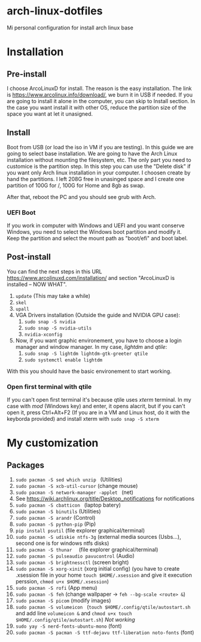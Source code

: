 # arch-linux-dotfiles
Mi personal configuration for install arch linux base

# Installation

## Pre-install
I choose ArcoLinuxD for install. The reason is the easy installation. The link is https://www.arcolinux.info/download/, we burn it in USB if needed.
If you are going to install it alone in the computer, you can skip to Install section. In the case you want install it with other OS, reduce the partition size of the space you want at let it unasigned.  

## Install
Boot from USB (or load the iso in VM if you are testing). In this guide we are going to select base installation. We are going to have the Arch Linux installation without mounting the filesystem, etc. The only part you need to customice is the partition step. In this step you can use the "Delete disk" if you want only Arch linux installation in your computer. I choosen create by hand the partitions. I left 208G free in unasinged space and I create one partition of 100G for /, 100G for Home and 8gb as swap.

After that, reboot the PC and you should see grub with Arch.
### UEFI Boot
If you work in computer with Windows and UEFI and you want conserve Windows, you need to select the Windows boot partition and modify it. Keep the partition and select the mount path as "boot/efi" and boot label.

## Post-install
You can find the next steps in this URL https://www.arcolinuxd.com/installation/ and section "ArcoLinuxD is installed – NOW WHAT".

1. `update` (This may take a while)
2. `skel`
3. `upall`
4. VGA Drivers installation (Outside the guide and NVIDIA GPU case):
    1. `sudo snap -S nvidia`
    2. `sudo snap -S nvidia-utils`
    3. `nvidia-xconfig`
5. Now, if you want graphic environement, you have to choose a login manager and window manager. In my case, *lightdm* and *qtile*:
    1. `sudo snap -S lightdm lightdm-gtk-greeter qtile`
    2. `sudo systemctl enable lightdm`

With this you should have the basic environement to start working.

### Open first terminal with qtile
If you can't open first terminal it's because qtile uses *xterm* terminal. In my case with *mod* (Windows key) and enter, it opens alacrit, but if you can't open it, press Ctrl+Alt+F2 (If you are in a VM and Linux host, do it with the keyborda provided) and install xterm with `sudo snap -S xterm`

# My customization
## Packages
1. `sudo pacman -S sed which unzip ` (Utilities)
1. `sudo pacman -S xcb-util-cursor` (change mouse)
1. `sudo pacman -S network-manager -applet ` (net)
1. See https://wiki.archlinux.org/title/Desktop_notifications for notifications
1. `sudo pacman -S cbatticon ` (laptop batery)
1. `sudo pacman -S binutils` (Utilities)
1. `sudo pacman -S arandr` (Control)
1. `sudo pacman -S python-pip` (Pip)
1. `pip install psutil` (file explorer graphical/terminal)
1. `sudo pacman -S udiskie ntfs-3g` (external media sources (Usbs...), second one is for windows ntfs disks)
1. `sudo pacman -S thunar  ` (file explorer graphical/terminal)
2. `sudo pacman -S pulseaudio pavucontrol` (Audio)
2. `sudo pacman -S brightnessctl` (screen bright)
2. `sudo pacman -S xorg-xinit` (xorg initial config) (you have to create .xsession file in your home `touch $HOME/.xsession` and give it execution perssion, `chmod u+x $HOME/.xsession`)
3. `sudo pacman -S rofi` (App menu)
4. `sudo pacman -S feh` (change wallpaper -> `feh --bg-scale <route> &`)
4. `sudo pacman -S picom` (modify images)
4. `sudo pacman -S volumeicon ` (`touch $HOME/.config/qtile/autostart.sh` and add line `volumeicon &` and `chmod u+x touch $HOME/.config/qtile/autostart.sh`) *Not working*
4. `sudo yay -S nerd-fonts-ubuntu-mono` (font)
4. `sudo pacman -S pacman -S ttf-dejavu ttf-liberation noto-fonts` (font)
